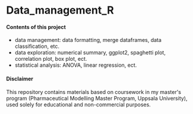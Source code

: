 # Data_management_R

#### Contents of this project
* data management: data formatting, merge dataframes, data classification, etc.
* data exploration: numerical summary, ggplot2, spaghetti plot, correlation plot, box plot, ect.
* statistical analysis: ANOVA, linear regression, ect.



#### Disclaimer
This repository contains materials based on coursework in my master's program
(Pharmaceutical Modelling Master Program, Uppsala University), used solely for educational and non-commercial purposes.
